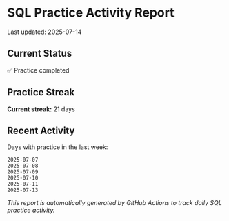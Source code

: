 # SQL Practice Activity Report

Last updated: 2025-07-14

## Current Status

✅ Practice completed

## Practice Streak

**Current streak:** 21 days

## Recent Activity

Days with practice in the last week:

```
2025-07-07
2025-07-08
2025-07-09
2025-07-10
2025-07-11
2025-07-13
```

*This report is automatically generated by GitHub Actions to track daily SQL practice activity.*
